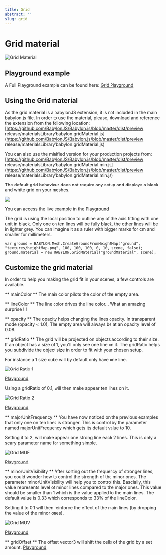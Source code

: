 ```yaml
---
title: Grid
abstract: ''
slug: grid
---
```


# Grid material

![Grid Material](/img/extensions/materials/grid.png)

## Playground example

A Full Playground example can be found here: [Grid Playground](https://www.babylonjs-playground.com/#1UFGZH#12)

## Using the Grid material

As the grid material is a babylonJS extension, it is not included in the main babylon.js file. In order to use the material, please, download and reference the extension from the following location:
[https://github.com/BabylonJS/Babylon.js/blob/master/dist/preview release/materialsLibrary/babylon.gridMaterial.js](https://github.com/BabylonJS/Babylon.js/blob/master/dist/preview release/materialsLibrary/babylon.gridMaterial.js)

You can also use the minified version for your production projects from:
[https://github.com/BabylonJS/Babylon.js/blob/master/dist/preview release/materialsLibrary/babylon.gridMaterial.min.js](https://github.com/BabylonJS/Babylon.js/blob/master/dist/preview release/materialsLibrary/babylon.gridMaterial.min.js)

The default grid behaviour does not require any setup and displays a black and white grid on your meshes.

![](/img/extensions/materials/gridDefault.png)

You can access the live example in the [Playground](https://www.babylonjs-playground.com/#2KKVBH)

The grid is using the local position to outline any of the axis fitting with one unit in black. Only one on ten lines will be fully black, the other lines will be in lighter grey. You can imagine it as a ruler with bigger marks for cm and smaller for millimeters.

```
var ground = BABYLON.Mesh.CreateGroundFromHeightMap("ground", "textures/heightMap.png", 100, 100, 100, 0, 10, scene, false);
ground.material = new BABYLON.GridMaterial("groundMaterial", scene);
```

## Customize the grid material

In order to help you making the grid fit in your scenes, a few controls are available.

** mainColor **
The main color pilots the color of the empty area.

** lineColor **
The line color drives the line color... What an amazing surprise !!!

** opacity **
The opacity helps changing the lines opacity. In transparent mode (opacity < 1.0), The empty area will always be at an opacity level of 0.08.

** gridRatio **
The grid will be projected on objects according to their size. If an object has a size of 1, you'll only see one line on it. The gridRatio helps you subdivide the object size in order to fit with your chosen setup.

For instance a 1 size cube will by default only have one line.

![Grid Ratio 1](/img/extensions/materials/gridRatio1.png)

[Playground](https://www.babylonjs-playground.com/#5S6MD)

Using a gridRatio of 0.1, will then make appear ten lines on it.

![Grid Ratio 2](/img/extensions/materials/gridRatio2.png)

[Playground](https://www.babylonjs-playground.com/#5S6MD#1)

** majorUnitFrequency **
You have now noticed on the previous examples that only one on ten lines is stronger. This is control by the parameter named majorUnitFrequency which gets its default value to 10.
 
Setting it to 2, will make appear one strong line each 2 lines. This is only a scary parameter name for something simple.

![Grid MUF](/img/extensions/materials/gridMUF.png)

[Playground](https://www.babylonjs-playground.com/#5S6MD#2)

** minorUnitVisibility **
After sorting out the frequency of stronger lines, you could wonder how to control the strength of the minor ones. The parameter minorUnitVisibility will help you to control this. Bascially, this value represents level of minor lines compared to the major ones. This value should be smaller than 1 which is the value applied to the main lines. The default value is 0.33 which corresponds to 33% of the lineColor.

Setting it to 0.1 will then reinforce the effect of the main lines (by dropping the value of the minor ones).

![Grid MUV](/img/extensions/materials/gridMUV.png)

[Playground](https://www.babylonjs-playground.com/#5S6MD#3)

** gridOffset **
The offset vector3 will shift the cells of the grid by a set amount.
[Playground](https://playground.babylonjs.com/#URSDPL#1)

 
